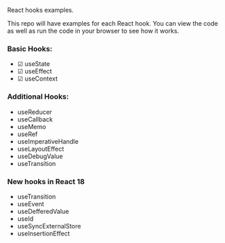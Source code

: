 React hooks examples.

This repo will have examples for each React hook. You can view the code as well as run the code in your browser to see how it works.

### Basic Hooks: 
- ☑ useState
- ☑ useEffect
- ☑ useContext

### Additional Hooks:
- useReducer
- useCallback
- useMemo
- useRef
- useImperativeHandle
- useLayoutEffect
- useDebugValue
- useTransition


### New hooks in React 18
- useTransition
- useEvent
- useDefferedValue
- useId
- useSyncExternalStore
- useInsertionEffect

